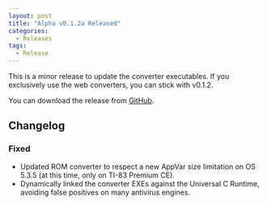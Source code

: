 ```yaml
---
layout: post
title: "Alpha v0.1.2a Released"
categories:
  - Releases
tags:
  - Release
---
```


This is a minor release to update the converter executables. If you exclusively use the web converters, you can stick with v0.1.2.

You can download the release from [GitHub](https://github.com/calc84maniac/tiboyce/releases).

## Changelog

### Fixed
-   Updated ROM converter to respect a new AppVar size limitation on OS 5.3.5 (at this time, only on TI-83 Premium CE).
-   Dynamically linked the converter EXEs against the Universal C Runtime, avoiding false positives on many antivirus engines.
